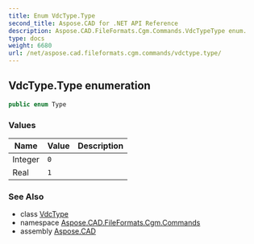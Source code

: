 ```yaml
---
title: Enum VdcType.Type
second_title: Aspose.CAD for .NET API Reference
description: Aspose.CAD.FileFormats.Cgm.Commands.VdcTypeType enum. 
type: docs
weight: 6680
url: /net/aspose.cad.fileformats.cgm.commands/vdctype.type/
---
```

## VdcType.Type enumeration

```csharp
public enum Type
```

### Values

| Name | Value | Description |
| --- | --- | --- |
| Integer | `0` |  |
| Real | `1` |  |

### See Also

* class [VdcType](../vdctype/)
* namespace [Aspose.CAD.FileFormats.Cgm.Commands](../../aspose.cad.fileformats.cgm.commands/)
* assembly [Aspose.CAD](../../)



